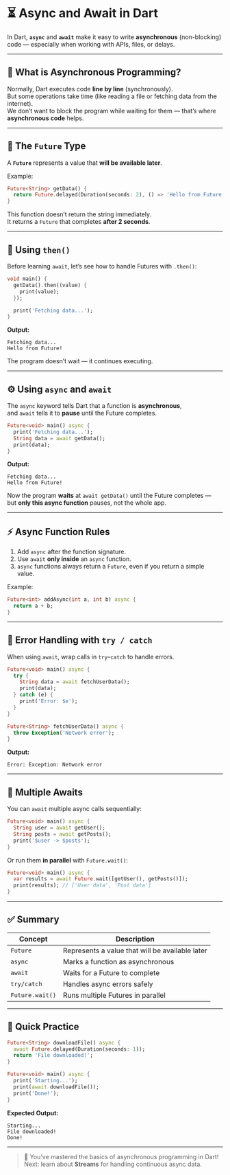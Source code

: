 # ⏳ Async and Await in Dart

In Dart, **`async`** and **`await`** make it easy to write **asynchronous** (non-blocking) code — especially when working with APIs, files, or delays.

---

## 🧠 What is Asynchronous Programming?

Normally, Dart executes code **line by line** (synchronously).  
But some operations take time (like reading a file or fetching data from the internet).  
We don’t want to block the program while waiting for them — that’s where **asynchronous code** helps.

---

## 🔹 The `Future` Type

A **`Future`** represents a value that **will be available later**.

Example:

```dart
Future<String> getData() {
  return Future.delayed(Duration(seconds: 2), () => 'Hello from Future!');
}
```

This function doesn’t return the string immediately.  
It returns a `Future` that completes **after 2 seconds**.

---

## 🔹 Using `then()`

Before learning `await`, let’s see how to handle Futures with `.then()`:

```dart
void main() {
  getData().then((value) {
    print(value);
  });

  print('Fetching data...');
}
```

**Output:**
```
Fetching data...
Hello from Future!
```

The program doesn’t wait — it continues executing.

---

## ⚙️ Using `async` and `await`

The `async` keyword tells Dart that a function is **asynchronous**,  
and `await` tells it to **pause** until the Future completes.

```dart
Future<void> main() async {
  print('Fetching data...');
  String data = await getData();
  print(data);
}
```

**Output:**
```
Fetching data...
Hello from Future!
```

Now the program **waits** at `await getData()` until the Future completes —  
but **only this async function** pauses, not the whole app.

---

## ⚡ Async Function Rules

1. Add `async` after the function signature.
2. Use `await` **only inside** an `async` function.
3. `async` functions always return a `Future`, even if you return a simple value.

Example:

```dart
Future<int> addAsync(int a, int b) async {
  return a + b;
}
```

---

## 🚨 Error Handling with `try / catch`

When using `await`, wrap calls in `try`–`catch` to handle errors.

```dart
Future<void> main() async {
  try {
    String data = await fetchUserData();
    print(data);
  } catch (e) {
    print('Error: $e');
  }
}

Future<String> fetchUserData() async {
  throw Exception('Network error');
}
```

**Output:**
```
Error: Exception: Network error
```

---

## 🔁 Multiple Awaits

You can `await` multiple async calls sequentially:

```dart
Future<void> main() async {
  String user = await getUser();
  String posts = await getPosts();
  print('$user -> $posts');
}
```

Or run them **in parallel** with `Future.wait()`:

```dart
Future<void> main() async {
  var results = await Future.wait([getUser(), getPosts()]);
  print(results); // ['User data', 'Post data']
}
```

---

## ✅ Summary

| Concept | Description |
|----------|--------------|
| `Future` | Represents a value that will be available later |
| `async` | Marks a function as asynchronous |
| `await` | Waits for a Future to complete |
| `try/catch` | Handles async errors safely |
| `Future.wait()` | Runs multiple Futures in parallel |

---

## 🧩 Quick Practice

```dart
Future<String> downloadFile() async {
  await Future.delayed(Duration(seconds: 1));
  return 'File downloaded!';
}

Future<void> main() async {
  print('Starting...');
  print(await downloadFile());
  print('Done!');
}
```

**Expected Output:**
```
Starting...
File downloaded!
Done!
```

---

> 🏁 You’ve mastered the basics of asynchronous programming in Dart!  
> Next: learn about **Streams** for handling continuous async data.
